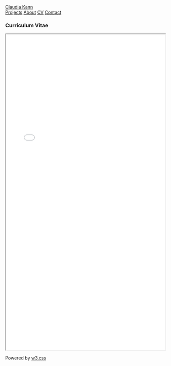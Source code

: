 <!DOCTYPE html>
<html>
<title>Claudia Kann</title>
<meta charset="UTF-8">
<meta name="viewport" content="width=device-width, initial-scale=1">
<link rel="stylesheet" href="personalstyle.css">
<body>

<!-- Navbar (sit on top) -->
<div class="w3-top">
  <div class="w3-bar w3-white w3-wide w3-padding w3-card">
    <a href="index.php" class="w3-bar-item w3-button"> Claudia Kann</a>
    <!-- Float links to the right. Hide them on small screens -->
    <div class="w3-right w3-hide-small">
      <a href="projects.php" class="w3-bar-item w3-button">Projects</a>
      <a href="about.php" class="w3-bar-item w3-button">About</a>
      <a href="CV.php" class="w3-bar-item w3-button">CV</a>
      <a href="contact.php" class="w3-bar-item w3-button">Contact</a>
    </div>
  </div>
</div>
<!-- Page content -->
<div class="w3-content w3-padding" style="max-width:1564px">


  <!-- About Section -->
  <div class="w3-container w3-padding-32" id="about">
    <h3 class="w3-border-bottom w3-border-light-grey w3-padding-16">Curriculum Vitae</h3>
 <iframe src="Claudia_Kann_Full_CV.pdf" width="100%" height="1000px">
    </iframe>
  </div>

 
<!-- End page content -->
</div>


<!-- Footer -->
<footer class="w3-center w3-black w3-padding-16">
  <p>Powered by <a href="https://www.w3schools.com/w3css/default.asp" title="W3.CSS" target="_blank" class="w3-hover-text-green">w3.css</a></p>
</footer>

</body>
</html>
